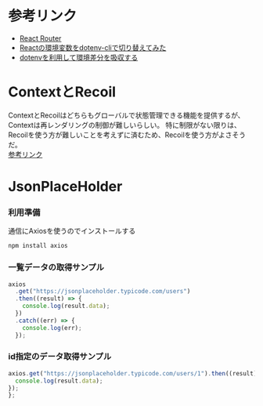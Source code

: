 # 参考リンク
- [React Router](https://reactrouter.com/docs/en/v6)
- [Reactの環境変数をdotenv-cliで切り替えてみた](https://dev.classmethod.jp/articles/react-dotenv-cli/)
- [dotenvを利用して環境差分を吸収する](https://ito-u-oti.com/react-dotenv/)

# ContextとRecoil
ContextとRecoilはどちらもグローバルで状態管理できる機能を提供するが、Contextは再レンダリングの制御が難しいらしい。
特に制限がない限りは、Recoilを使う方が難しいことを考えずに済むため、Recoilを使う方がよさそうだ。<br/>
[参考リンク](https://zenn.dev/ria/articles/2427d0e998c557cdbb96)

# JsonPlaceHolder
### 利用準備
通信にAxiosを使うのでインストールする
```bash
npm install axios
```

### 一覧データの取得サンプル
```js
axios
  .get("https://jsonplaceholder.typicode.com/users")
  .then((result) => {
    console.log(result.data);
  })
  .catch((err) => {
    console.log(err);
  });
```

### id指定のデータ取得サンプル
```js
axios.get("https://jsonplaceholder.typicode.com/users/1").then((result) => {
  console.log(result.data);
});
};
```
